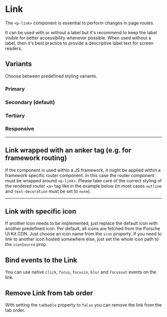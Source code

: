 # Link

The `<p-link>` component is essential to perform changes in page routes.

It can be used with or without a label but it's recommend to keep the label visible for better accessibility whenever possible. When used without a label, then it's best practice to provide a descriptive label text for screen readers.


## Variants

Choose between predefined styling variants.

### Primary

<Playground :themeable="true" :childElementLayout="{spacing: 'inline'}">
  <template v-slot={theme}>
    <p-link variant="primary" href="https://www.porsche.com" :theme="theme">Some label</p-link>
    <p-link variant="primary" href="https://www.porsche.com" hide-label="true" :theme="theme">Some label</p-link>
  </template>
</Playground>

### Secondary (default)

<Playground :themeable="true" :childElementLayout="{spacing: 'inline'}">
  <template v-slot={theme}>
    <p-link href="https://www.porsche.com" :theme="theme">Some label</p-link>
    <p-link href="https://www.porsche.com" hide-label="true" :theme="theme">Some label</p-link>
  </template>
</Playground>

### Tertiary

<Playground :themeable="true" :childElementLayout="{spacing: 'inline'}">
  <template v-slot={theme}>
    <p-link variant="tertiary" href="https://www.porsche.com" :theme="theme">Some label</p-link>
    <p-link variant="tertiary" href="https://www.porsche.com" hide-label="true" :theme="theme">Some label</p-link>
  </template>
</Playground>


### Responsive

<Playground :themeable="true" :childElementLayout="{spacing: 'inline'}">
  <template v-slot={theme}>
    <p-link variant="primary" href="https://www.porsche.com" hide-label="{ base: true, s: false }" :theme="theme">Some label</p-link>
    <p-link variant="secondary" href="https://www.porsche.com" hide-label="{ base: true, m: false }" :theme="theme">Some label</p-link>
    <p-link variant="tertiary" href="https://www.porsche.com" hide-label="{ base: true, l: false }" :theme="theme">Some label</p-link>
  </template>
</Playground>

---

## Link wrapped with an anker tag (e.g. for framework routing)
If the component is used within a JS framework, it might be applied within a framework specific router component. 
In this case the router component must be wrapped around `<p-link>`. Please take care of the correct styling of the rendered router `<a>` tag like in the example below (in most cases `outline` and `text-decoration` must be set to `none`).


<Playground :themeable="true" :childElementLayout="{spacing: 'inline'}">
  <template v-slot={theme}>
    <a href="https://www.porsche.com" class="example-link">
      <p-link :theme="theme">Some label</p-link>
    </a>
    <a href="https://www.porsche.com" class="example-link">
      <p-link hide-label="true" :theme="theme">Some label</p-link>
    </a>
  </template>
</Playground>

---

## Link with specific icon
If another icon needs to be implemented, just replace the default icon with another predefined icon. Per default, all icons are fetched from the Porsche UI Kit CDN. Just choose an icon name from the `icon` property. If you need to link to another icon hosted somewhere else, just set the whole icon path to the `iconSource` prop.

<Playground :themeable="true" :childElementLayout="{spacing: 'inline'}">
  <template v-slot={theme}>
    <p-link href="https://www.porsche.com" icon="phone" :theme="theme">Some label</p-link>
    <p-link href="https://www.porsche.com" :icon-source="require(`@/assets/web/icon-custom-kaixin.svg`)" hide-label="true" :theme="theme">Some label</p-link>
  </template>
</Playground>

## Bind events to the Link
You can use native `click`, `focus`, `focusin`, `blur` and `focusout` events on the link.

<Playground :themeable="true" :childElementLayout="{spacing: 'inline'}">
  <template v-slot={theme}>
    <p-link
        href="https://www.porsche.com"
        onclick="alert('click'); return false;"
        onfocus="console.log('focus')"
        onfocusin="console.log('focusin')"
        onblur="console.log('blur')"
        onfocusout="console.log('focusout')"
        :theme="theme"
    >Some label</p-link>
  </template>
</Playground>

## Remove Link from tab order
With setting the `tabbable` property to `false` you can remove the link from the tab order.

<Playground :themeable="true" :childElementLayout="{spacing: 'inline'}">
  <template v-slot={theme}>
    <p-link href="https://www.porsche.com" tabbable="true" :theme="theme">Some label</p-link>
    <p-link href="https://www.porsche.com" tabbable="false" :theme="theme">Some label</p-link>
  </template>
</Playground>


<style scoped lang="scss">

.example-link {
  display: inline-block;
  outline: none;
  text-decoration: none;
}

</style>